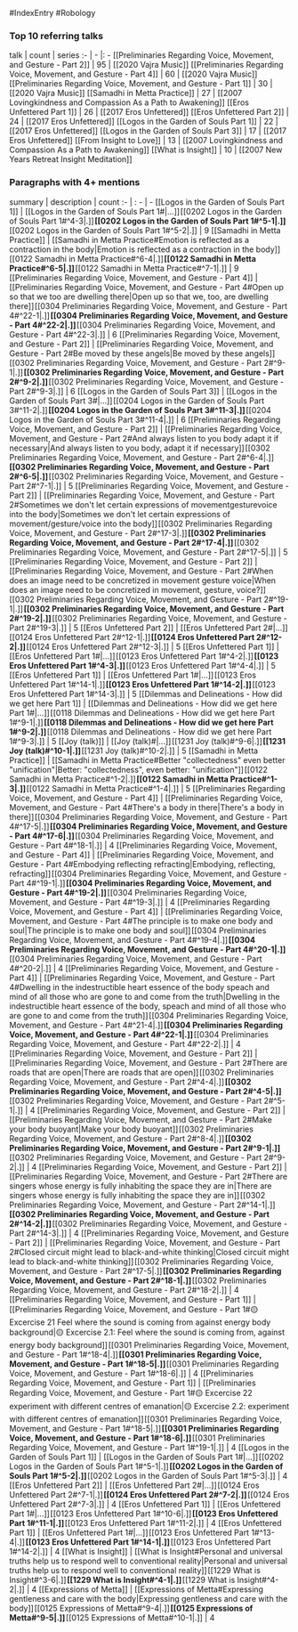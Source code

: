 #IndexEntry #Robology

### Top 10 referring talks
talk | count | series
:- | - |: -
[[Preliminaries Regarding Voice, Movement, and Gesture - Part 2]] | 95 | [[2020 Vajra Music]]
[[Preliminaries Regarding Voice, Movement, and Gesture - Part 4]] | 60 | [[2020 Vajra Music]]
[[Preliminaries Regarding Voice, Movement, and Gesture - Part 1]] | 30 | [[2020 Vajra Music]]
[[Samadhi in Metta Practice]] | 27 | [[2007 Lovingkindness and Compassion As a Path to Awakening]]
[[Eros Unfettered Part 1]] | 26 | [[2017 Eros Unfettered]]
[[Eros Unfettered Part 2]] | 24 | [[2017 Eros Unfettered]]
[[Logos in the Garden of Souls Part 1]] | 22 | [[2017 Eros Unfettered]]
[[Logos in the Garden of Souls Part 3]] | 17 | [[2017 Eros Unfettered]]
[[From Insight to Love]] | 13 | [[2007 Lovingkindness and Compassion As a Path to Awakening]]
[[What is Insight]] | 10 | [[2007 New Years Retreat Insight Meditation]]

### Paragraphs with 4+ mentions
summary | description | count
:- | : - | -
[[Logos in the Garden of Souls Part 1]] | [[Logos in the Garden of Souls Part 1#\|...]] [[0202 Logos in the Garden of Souls Part 1#^4-3\|.]] **[[0202 Logos in the Garden of Souls Part 1#^5-1\|.]]** [[0202 Logos in the Garden of Souls Part 1#^5-2\|.]] | 9
[[Samadhi in Metta Practice]] | [[Samadhi in Metta Practice#Emotion is reflected as a contraction in the body\|Emotion is reflected as a contraction in the body]] [[0122 Samadhi in Metta Practice#^6-4\|.]] **[[0122 Samadhi in Metta Practice#^6-5\|.]]** [[0122 Samadhi in Metta Practice#^7-1\|.]] | 9
[[Preliminaries Regarding Voice, Movement, and Gesture - Part 4]] | [[Preliminaries Regarding Voice, Movement, and Gesture - Part 4#Open up so that we too are dwelling there\|Open up so that we, too, are dwelling there]] [[0304 Preliminaries Regarding Voice, Movement, and Gesture - Part 4#^22-1\|.]] **[[0304 Preliminaries Regarding Voice, Movement, and Gesture - Part 4#^22-2\|.]]** [[0304 Preliminaries Regarding Voice, Movement, and Gesture - Part 4#^22-3\|.]] | 6
[[Preliminaries Regarding Voice, Movement, and Gesture - Part 2]] | [[Preliminaries Regarding Voice, Movement, and Gesture - Part 2#Be moved by these angels\|Be moved by these angels]] [[0302 Preliminaries Regarding Voice, Movement, and Gesture - Part 2#^9-1\|.]] **[[0302 Preliminaries Regarding Voice, Movement, and Gesture - Part 2#^9-2\|.]]** [[0302 Preliminaries Regarding Voice, Movement, and Gesture - Part 2#^9-3\|.]] | 6
[[Logos in the Garden of Souls Part 3]] | [[Logos in the Garden of Souls Part 3#\|...]] [[0204 Logos in the Garden of Souls Part 3#^11-2\|.]] **[[0204 Logos in the Garden of Souls Part 3#^11-3\|.]]** [[0204 Logos in the Garden of Souls Part 3#^11-4\|.]] | 6
[[Preliminaries Regarding Voice, Movement, and Gesture - Part 2]] | [[Preliminaries Regarding Voice, Movement, and Gesture - Part 2#And always listen to you body adapt it if necessary\|And always listen to you body, adapt it if necessary]] [[0302 Preliminaries Regarding Voice, Movement, and Gesture - Part 2#^6-4\|.]] **[[0302 Preliminaries Regarding Voice, Movement, and Gesture - Part 2#^6-5\|.]]** [[0302 Preliminaries Regarding Voice, Movement, and Gesture - Part 2#^7-1\|.]] | 5
[[Preliminaries Regarding Voice, Movement, and Gesture - Part 2]] | [[Preliminaries Regarding Voice, Movement, and Gesture - Part 2#Sometimes we don't let certain expressions of movementgesturevoice into the body\|Sometimes we don't let certain expressions of movement/gesture/voice into the body]] [[0302 Preliminaries Regarding Voice, Movement, and Gesture - Part 2#^17-3\|.]] **[[0302 Preliminaries Regarding Voice, Movement, and Gesture - Part 2#^17-4\|.]]** [[0302 Preliminaries Regarding Voice, Movement, and Gesture - Part 2#^17-5\|.]] | 5
[[Preliminaries Regarding Voice, Movement, and Gesture - Part 2]] | [[Preliminaries Regarding Voice, Movement, and Gesture - Part 2#When does an image need to be concretized in movement gesture voice\|When does an image need to be concretized in movement, gesture, voice?]] [[0302 Preliminaries Regarding Voice, Movement, and Gesture - Part 2#^19-1\|.]] **[[0302 Preliminaries Regarding Voice, Movement, and Gesture - Part 2#^19-2\|.]]** [[0302 Preliminaries Regarding Voice, Movement, and Gesture - Part 2#^19-3\|.]] | 5
[[Eros Unfettered Part 2]] | [[Eros Unfettered Part 2#\|...]] [[0124 Eros Unfettered Part 2#^12-1\|.]] **[[0124 Eros Unfettered Part 2#^12-2\|.]]** [[0124 Eros Unfettered Part 2#^12-3\|.]] | 5
[[Eros Unfettered Part 1]] | [[Eros Unfettered Part 1#\|...]] [[0123 Eros Unfettered Part 1#^4-2\|.]] **[[0123 Eros Unfettered Part 1#^4-3\|.]]** [[0123 Eros Unfettered Part 1#^4-4\|.]] | 5
[[Eros Unfettered Part 1]] | [[Eros Unfettered Part 1#\|...]] [[0123 Eros Unfettered Part 1#^14-1\|.]] **[[0123 Eros Unfettered Part 1#^14-2\|.]]** [[0123 Eros Unfettered Part 1#^14-3\|.]] | 5
[[Dilemmas and Delineations - How did we get here Part 1]] | [[Dilemmas and Delineations - How did we get here Part 1#\|...]] [[0118 Dilemmas and Delineations - How did we get here Part 1#^9-1\|.]] **[[0118 Dilemmas and Delineations - How did we get here Part 1#^9-2\|.]]** [[0118 Dilemmas and Delineations - How did we get here Part 1#^9-3\|.]] | 5
[[Joy (talk)]] | [[Joy (talk)#\|...]] [[1231 Joy (talk)#^9-6\|.]] **[[1231 Joy (talk)#^10-1\|.]]** [[1231 Joy (talk)#^10-2\|.]] | 5
[[Samadhi in Metta Practice]] | [[Samadhi in Metta Practice#Better "collectedness" even better "unification"\|Better: "collectedness", even better: "unification"]] [[0122 Samadhi in Metta Practice#^1-2\|.]] **[[0122 Samadhi in Metta Practice#^1-3\|.]]** [[0122 Samadhi in Metta Practice#^1-4\|.]] | 5
[[Preliminaries Regarding Voice, Movement, and Gesture - Part 4]] | [[Preliminaries Regarding Voice, Movement, and Gesture - Part 4#There's a body in there\|There's a body in there]] [[0304 Preliminaries Regarding Voice, Movement, and Gesture - Part 4#^17-5\|.]] **[[0304 Preliminaries Regarding Voice, Movement, and Gesture - Part 4#^17-6\|.]]** [[0304 Preliminaries Regarding Voice, Movement, and Gesture - Part 4#^18-1\|.]] | 4
[[Preliminaries Regarding Voice, Movement, and Gesture - Part 4]] | [[Preliminaries Regarding Voice, Movement, and Gesture - Part 4#Embodying reflecting refracting\|Embodying, reflecting, refracting]] [[0304 Preliminaries Regarding Voice, Movement, and Gesture - Part 4#^19-1\|.]] **[[0304 Preliminaries Regarding Voice, Movement, and Gesture - Part 4#^19-2\|.]]** [[0304 Preliminaries Regarding Voice, Movement, and Gesture - Part 4#^19-3\|.]] | 4
[[Preliminaries Regarding Voice, Movement, and Gesture - Part 4]] | [[Preliminaries Regarding Voice, Movement, and Gesture - Part 4#The principle is to make one body and soul\|The principle is to make one body and soul]] [[0304 Preliminaries Regarding Voice, Movement, and Gesture - Part 4#^19-4\|.]] **[[0304 Preliminaries Regarding Voice, Movement, and Gesture - Part 4#^20-1\|.]]** [[0304 Preliminaries Regarding Voice, Movement, and Gesture - Part 4#^20-2\|.]] | 4
[[Preliminaries Regarding Voice, Movement, and Gesture - Part 4]] | [[Preliminaries Regarding Voice, Movement, and Gesture - Part 4#Dwelling in the indestructible heart essence of the body speach and mind of all those who are gone to and come from the truth\|Dwelling in the indestructible heart essence of the body, speach and mind of all those who are gone to and come from the truth]] [[0304 Preliminaries Regarding Voice, Movement, and Gesture - Part 4#^21-4\|.]] **[[0304 Preliminaries Regarding Voice, Movement, and Gesture - Part 4#^22-1\|.]]** [[0304 Preliminaries Regarding Voice, Movement, and Gesture - Part 4#^22-2\|.]] | 4
[[Preliminaries Regarding Voice, Movement, and Gesture - Part 2]] | [[Preliminaries Regarding Voice, Movement, and Gesture - Part 2#There are roads that are open\|There are roads that are open]] [[0302 Preliminaries Regarding Voice, Movement, and Gesture - Part 2#^4-4\|.]] **[[0302 Preliminaries Regarding Voice, Movement, and Gesture - Part 2#^4-5\|.]]** [[0302 Preliminaries Regarding Voice, Movement, and Gesture - Part 2#^5-1\|.]] | 4
[[Preliminaries Regarding Voice, Movement, and Gesture - Part 2]] | [[Preliminaries Regarding Voice, Movement, and Gesture - Part 2#Make your body buoyant\|Make your body buoyant]] [[0302 Preliminaries Regarding Voice, Movement, and Gesture - Part 2#^8-4\|.]] **[[0302 Preliminaries Regarding Voice, Movement, and Gesture - Part 2#^9-1\|.]]** [[0302 Preliminaries Regarding Voice, Movement, and Gesture - Part 2#^9-2\|.]] | 4
[[Preliminaries Regarding Voice, Movement, and Gesture - Part 2]] | [[Preliminaries Regarding Voice, Movement, and Gesture - Part 2#There are singers whose energy is fully inhabiting the space they are in\|There are singers whose energy is fully inhabiting the space they are in]] [[0302 Preliminaries Regarding Voice, Movement, and Gesture - Part 2#^14-1\|.]] **[[0302 Preliminaries Regarding Voice, Movement, and Gesture - Part 2#^14-2\|.]]** [[0302 Preliminaries Regarding Voice, Movement, and Gesture - Part 2#^14-3\|.]] | 4
[[Preliminaries Regarding Voice, Movement, and Gesture - Part 2]] | [[Preliminaries Regarding Voice, Movement, and Gesture - Part 2#Closed circuit might lead to black-and-white thinking\|Closed circuit might lead to black-and-white thinking]] [[0302 Preliminaries Regarding Voice, Movement, and Gesture - Part 2#^17-5\|.]] **[[0302 Preliminaries Regarding Voice, Movement, and Gesture - Part 2#^18-1\|.]]** [[0302 Preliminaries Regarding Voice, Movement, and Gesture - Part 2#^18-2\|.]] | 4
[[Preliminaries Regarding Voice, Movement, and Gesture - Part 1]] | [[Preliminaries Regarding Voice, Movement, and Gesture - Part 1#🟡 Excercise 21 Feel where the sound is coming from against energy body background\|🟡 Excercise 2.1: Feel where the sound is coming from, against energy body background]] [[0301 Preliminaries Regarding Voice, Movement, and Gesture - Part 1#^18-4\|.]] **[[0301 Preliminaries Regarding Voice, Movement, and Gesture - Part 1#^18-5\|.]]** [[0301 Preliminaries Regarding Voice, Movement, and Gesture - Part 1#^18-6\|.]] | 4
[[Preliminaries Regarding Voice, Movement, and Gesture - Part 1]] | [[Preliminaries Regarding Voice, Movement, and Gesture - Part 1#🟡 Excercise 22 experiment with different centres of emanation\|🟡 Excercise 2.2: experiment with different centres of emanation]] [[0301 Preliminaries Regarding Voice, Movement, and Gesture - Part 1#^18-5\|.]] **[[0301 Preliminaries Regarding Voice, Movement, and Gesture - Part 1#^18-6\|.]]** [[0301 Preliminaries Regarding Voice, Movement, and Gesture - Part 1#^19-1\|.]] | 4
[[Logos in the Garden of Souls Part 1]] | [[Logos in the Garden of Souls Part 1#\|...]] [[0202 Logos in the Garden of Souls Part 1#^5-1\|.]] **[[0202 Logos in the Garden of Souls Part 1#^5-2\|.]]** [[0202 Logos in the Garden of Souls Part 1#^5-3\|.]] | 4
[[Eros Unfettered Part 2]] | [[Eros Unfettered Part 2#\|...]] [[0124 Eros Unfettered Part 2#^7-1\|.]] **[[0124 Eros Unfettered Part 2#^7-2\|.]]** [[0124 Eros Unfettered Part 2#^7-3\|.]] | 4
[[Eros Unfettered Part 1]] | [[Eros Unfettered Part 1#\|...]] [[0123 Eros Unfettered Part 1#^10-6\|.]] **[[0123 Eros Unfettered Part 1#^11-1\|.]]** [[0123 Eros Unfettered Part 1#^11-2\|.]] | 4
[[Eros Unfettered Part 1]] | [[Eros Unfettered Part 1#\|...]] [[0123 Eros Unfettered Part 1#^13-4\|.]] **[[0123 Eros Unfettered Part 1#^14-1\|.]]** [[0123 Eros Unfettered Part 1#^14-2\|.]] | 4
[[What is Insight]] | [[What is Insight#Personal and universal truths help us to respond well to conventional reality\|Personal and universal truths help us to respond well to conventional reality]] [[1229 What is Insight#^3-6\|.]] **[[1229 What is Insight#^4-1\|.]]** [[1229 What is Insight#^4-2\|.]] | 4
[[Expressions of Metta]] | [[Expressions of Metta#Expressing gentleness and care with the body\|Expressing gentleness and care with the body]] [[0125 Expressions of Metta#^9-4\|.]] **[[0125 Expressions of Metta#^9-5\|.]]** [[0125 Expressions of Metta#^10-1\|.]] | 4

